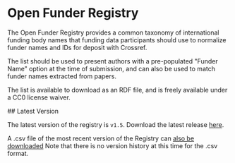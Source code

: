 # Open Funder Registry

The Open Funder Registry provides a common taxonomy of international funding body names that funding data participants should use to normalize funder names and IDs for deposit with Crossref.

The list should be used to present authors with a pre-populated "Funder Name" option at the time of submission, and can also be used to match funder names extracted from papers.

The list is available to download as an RDF file, and is freely available under a CC0 license waiver.

## Latest Version

The latest version of the registry is `v1.5`. Download the latest release [here](https://github.com/CrossRef/open-funder-registry/releases/latest).

A .csv file of the most recent version of the Registry can [also be downloaded](https://doi.crossref.org/funderNames?mode=list) Note that there is no version history at this time for the .csv format.
